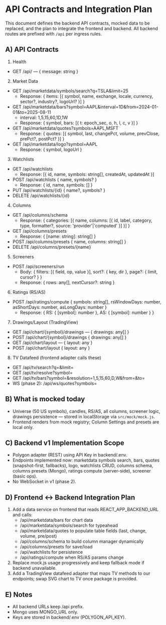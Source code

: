 # API Contracts and Integration Plan

This document defines the backend API contracts, mocked data to be replaced, and the plan to integrate the frontend and backend. All backend routes are prefixed with `/api` per ingress rules.

## A) API Contracts

1) Health
- GET /api/ — { message: string }

2) Market Data
- GET /api/marketdata/symbols/search?q=TSLA&limit=25
  - Response: { items: [{ symbol, name, exchange, locale, currency, sector?, industry?, logoUrl? }] }
- GET /api/marketdata/bars?symbol=AAPL&interval=1D&from=2024-01-01&to=2025-08-11
  - interval: 1,5,15,60,1D,1W
  - Response: { symbol, bars: [{ t: epoch_sec, o, h, l, c, v }] }
- GET /api/marketdata/quotes?symbols=AAPL,MSFT
  - Response: { quotes: [{ symbol, last, changePct, volume, prevClose, prePct?, postPct? }] }
- GET /api/marketdata/logo?symbol=AAPL
  - Response: { symbol, logoUrl }

3) Watchlists
- GET /api/watchlists
  - Response: [{ id, name, symbols: string[], createdAt, updatedAt }]
- POST /api/watchlists { name, symbols? }
  - Response: { id, name, symbols: [] }
- PUT /api/watchlists/{id} { name?, symbols? }
- DELETE /api/watchlists/{id}

4) Columns
- GET /api/columns/schema
  - Response: { categories: [{ name, columns: [{ id, label, category, type, formatter?, source: 'provider'|'computed' }] }] }
- GET /api/columns/presets
  - Response: { [name: string]: string[] }
- POST /api/columns/presets { name, columns: string[] }
- DELETE /api/columns/presets/{name}

5) Screeners
- POST /api/screeners/run
  - Body: { filters: [{ field, op, value }], sort?: { key, dir }, page?: { limit, cursor? } }
  - Response: { rows: any[], nextCursor?: string }

6) Ratings (RS/AS)
- POST /api/ratings/compute { symbols: string[], rsWindowDays: number, asShortDays: number, asLongDays: number }
  - Response: { RS: { [symbol]: number }, AS: { [symbol]: number } }

7) Drawings/Layout (TradingView)
- GET /api/chart/{symbol}/drawings — { drawings: any[] }
- POST /api/chart/{symbol}/drawings { drawings: any[] }
- GET /api/chart/layout — { layout: any }
- POST /api/chart/layout { layout: any }

8) TV Datafeed (frontend adapter calls these)
- GET /api/tv/search?q=&limit=
- GET /api/tv/resolve?symbol=
- GET /api/tv/bars?symbol=&resolution=1,5,15,60,D,W&from=&to=
- WS (phase 2): /api/ws/quotes?symbols=

## B) What is mocked today
- Universe (50 US symbols), candles, RS/AS, all columns, screener logic, drawings persistence — stored in localStorage via `src/mock/mock.js`.
- Frontend renders from mock registry; Column Settings and presets are local only.

## C) Backend v1 Implementation Scope
- Polygon adapter (REST) using API Key in backend/.env.
- Endpoints implemented now: marketdata symbols search, bars, quotes (snapshot-first, fallbacks), logo, watchlists CRUD, columns schema, columns presets (Mongo), ratings compute (server-side), screener (basic ops).
- No WebSocket in v1 (phase 2).

## D) Frontend ↔ Backend Integration Plan
1. Add a data service on frontend that reads REACT_APP_BACKEND_URL and calls:
   - /api/marketdata/bars for chart data
   - /api/marketdata/symbols/search for typeahead
   - /api/marketdata/quotes to populate table fields (last, change, volume, pre/post)
   - /api/columns/schema to build column manager dynamically
   - /api/columns/presets for save/load
   - /api/watchlists for persistence
   - /api/ratings/compute when RS/AS params change
2. Replace mock.js usage progressively and keep fallback mode if backend unavailable.
3. Add a TradingView datafeed adapter that maps TV methods to our endpoints; swap SVG chart to TV once package is provided.

## E) Notes
- All backend URLs keep /api prefix.
- Mongo uses MONGO_URL only.
- Keys are stored in backend/.env (POLYGON_API_KEY).